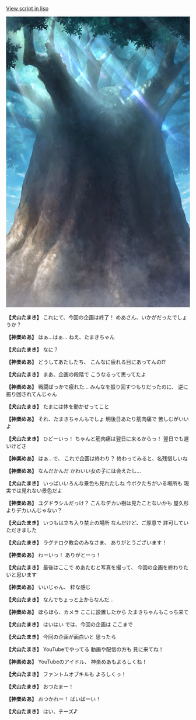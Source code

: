 [View script in lisp](../scripts/202203050.txt)

![in_yggdrasill_up.png](../images/backgrounds/in_yggdrasill_up.png)

**【犬山たまき】**
これにて、今回の企画は終了！
めあさん、いかがだったでしょうか？

**【神楽めあ】**
はぁ…はぁ…
ねえ、たまきちゃん

**【犬山たまき】**
なに？

**【神楽めあ】**
どうしてあたしたち、
こんなに疲れる目にあってんの!?

**【犬山たまき】**
まあ、企画の段階で
こうなるって思ってたよ

**【神楽めあ】**
戦闘ばっかで疲れた…
みんなを振り回すつもりだったのに、
逆に振り回されてんじゃん

**【犬山たまき】**
たまには体を動かせってこと

**【神楽めあ】**
それ、たまきちゃんもでしょ
明後日あたり筋肉痛で
苦しむがいいよ

**【犬山たまき】**
ひどーいっ！
ちゃんと筋肉痛は翌日に来るからっ！
翌日でも遅いけどさ

**【神楽めあ】**
はぁ…で、
これで企画は終わり？
終わってみると、名残惜しいね

**【神楽めあ】**
なんだかんだ
かわいい女の子には会えたし…

**【犬山たまき】**
いっぱいいろんな景色も見れたしね
今ボクたちがいる場所も
現実では見れない景色だよ

**【神楽めあ】**
ユグドラシルだっけ？
こんなデカい樹は見たことないかも
屋久杉よりデカいんじゃない？

**【犬山たまき】**
いつもは立ち入り禁止の場所
なんだけど、ご厚意で
許可していただきました

**【犬山たまき】**
ラグナロク教会のみなさま、
ありがとうございます！

**【神楽めあ】**
わーいっ！
ありがとーっ！

**【犬山たまき】**
最後はここで
めあたむと写真を撮って、
今回の企画を終わりたいと思います

**【神楽めあ】**
いいじゃん、
粋な感じ

**【犬山たまき】**
なんでちょっと上からなんだ…

**【神楽めあ】**
ほらほら、カメラ
ここに設置したから
たまきちゃんもこっち来て

**【犬山たまき】**
はいはい
では、今回の企画は
ここまで

**【犬山たまき】**
今回の企画が面白いと
思ったら

**【犬山たまき】**
YouTubeでやってる
動画や配信の方も
見に来てね！

**【神楽めあ】**
YouTubeのアイドル、
神楽めあもよろしくね！

**【犬山たまき】**
ファントムオブキルも
よろしくっ！

**【犬山たまき】**
おつたまー！

**【神楽めあ】**
おつかれー！
ばいばーい！

**【犬山たまき】**
はい、チーズ♪
